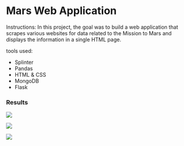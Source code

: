 <h1>Mars Web Application</h1>

Instructions: In this project, the goal was to build a web application that scrapes various websites for data related to the Mission to Mars and displays the information in a single HTML page.

tools used:
<ul>
<li>Splinter</li>
<li>Pandas</li> 
<li>HTML & CSS</li>
<li>MongoDB</li>
<li>Flask</li>
</ul>

<h3>Results</h3>


![](Screenshot_1.png)

![](Screenshot_2.png)

![](Screenshot_3.png)


